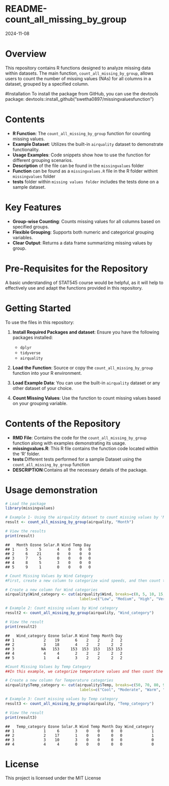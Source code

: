 README-count_all_missing_by_group
================
2024-11-08

# Overview

This repository contains R functions designed to analyze missing data
within datasets. The main function, `count_all_missing_by_group`, allows
users to count the number of missing values (NAs) for all columns in a
dataset, grouped by a specified column.

\#Installation To install the package from GitHub, you can use the
devtools package:
devtools::install_github(“swetha0897/missingvaluesfunction”)

# Contents

- **R Function**: The `count_all_missing_by_group` function for counting
  missing values.
- **Example Dataset**: Utilizes the built-in `airquality` dataset to
  demonstrate functionality.
- **Usage Examples**: Code snippets show how to use the function for
  different grouping scenarios.
- **Description** of the file can be found in the `missingvalues` folder
- **Function** can be found as a `missingvalues.R` file in the R folder
  withint `missingvalues` folder
- **tests** folder within `missing values folder` includes the tests
  done on a sample dataset.

# Key Features

- **Group-wise Counting**: Counts missing values for all columns based
  on specified groups.
- **Flexible Grouping**: Supports both numeric and categorical grouping
  variables.
- **Clear Output**: Returns a data frame summarizing missing values by
  group.

# Pre-Requisites for the Repository

A basic understanding of STAT545 course would be helpful, as it will
help to effectively use and adapt the functions provided in this
repository.

# Getting Started

To use the files in this repository:

1.  **Install Required Packages and dataset**: Ensure you have the
    following packages installed:

    - `dplyr`
    - `tidyverse`
    - `airquality`

2.  **Load the Function**: Source or copy the
    `count_all_missing_by_group` function into your R environment.

3.  **Load Example Data**: You can use the built-in `airquality` dataset
    or any other dataset of your choice.

4.  **Count Missing Values**: Use the function to count missing values
    based on your grouping variable.

# Contents of the Repository

- **RMD File**: Contains the code for the `count_all_missing_by_group`
  function along with examples demonstrating its usage.
- **missingvalues.R**: This R file contains the function code located
  within the ‘R’ folder.
- **tests**:Different tests performed for a sample Dataset using the
  `count_all_missing_by_group` function
- **DESCRIPTION**:Contains all the necessary details of the package.

# Usage demonstration

``` r
# Load the package
library(missingvalues)

# Example 1- Using the airquality dataset to count missing values by 'Month'
result <- count_all_missing_by_group(airquality, "Month")

# View the results
print(result)
```

    ##   Month Ozone Solar.R Wind Temp Day
    ## 1     5     5       4    0    0   0
    ## 2     6    21       0    0    0   0
    ## 3     7     5       0    0    0   0
    ## 4     8     5       3    0    0   0
    ## 5     9     1       0    0    0   0

``` r
# Count Missing Values by Wind Category
#First, create a new column to categorize wind speeds, and then count the missing values by the new Wind_category column:

# Create a new column for Wind categories
airquality$Wind_category <- cut(airquality$Wind, breaks=c(0, 5, 10, 15, 20),
                                 labels=c("Low", "Medium", "High", "Very High"))

# Example 2: Count missing values by Wind category
result2 <- count_all_missing_by_group(airquality, "Wind_category")

# View the result
print(result2)
```

    ##   Wind_category Ozone Solar.R Wind Temp Month Day
    ## 1             2    19       6    2    2     2   2
    ## 2             3    18       4    2    2     2   2
    ## 3            NA   153     153  153  153   153 153
    ## 4             4     4       2    2    2     2   2
    ## 5             1     4       3    2    2     2   2

``` r
#Count Missing Values by Temp Category
##In this example, we categorize temperature values and then count the missing values by the Temp_category column

# Create a new column for Temperature categories
airquality$Temp_category <- cut(airquality$Temp, breaks=c(50, 70, 80, 90, 100),
                                 labels=c("Cool", "Moderate", "Warm", "Hot"))

# Example 3: Count missing values by Temp category
result3 <- count_all_missing_by_group(airquality, "Temp_category")

# View the result
print(result3)
```

    ##   Temp_category Ozone Solar.R Wind Temp Month Day Wind_category
    ## 1             1     6       3    0    0     0   0             1
    ## 2             2    17       1    0    0     0   0             1
    ## 3             3    10       3    0    0     0   0             0
    ## 4             4     4       0    0    0     0   0             0

# License

This project is licensed under the MIT License

